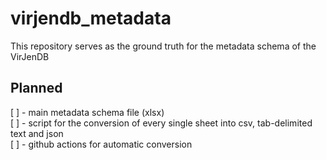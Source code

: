 # virjendb_metadata
This repository serves as the ground truth for the metadata schema of the VirJenDB


## Planned
[ ] - main metadata schema file (xlsx) \
[ ] - script for the conversion of every single sheet into csv, tab-delimited text and json \
[ ] - github actions for automatic conversion
